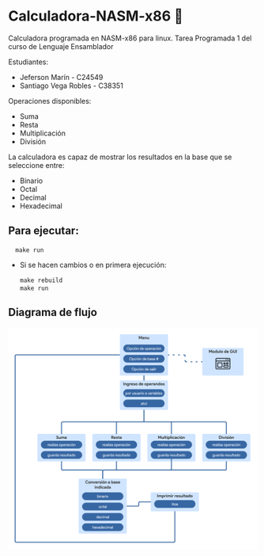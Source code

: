 # Calculadora-NASM-x86 🧮
Calculadora programada en NASM-x86 para linux.
Tarea Programada 1 del curso de Lenguaje Ensamblador

Estudiantes:
  - Jeferson Marín - C24549
  - Santiago Vega Robles - C38351

Operaciones disponibles:
- Suma
- Resta
- Multiplicación
- División
  
La calculadora es capaz de mostrar los resultados en la base que se seleccione entre:
- Binario
- Octal
- Decimal
- Hexadecimal

## Para ejecutar:
      make run
* Si se hacen cambios o en primera ejecución:
  
      make rebuild
      make run

## Diagrama de flujo

![](https://github.com/jefer30039/Calculadora-NASM-x86/blob/main/Diagrama%20de%20flujo.png)
